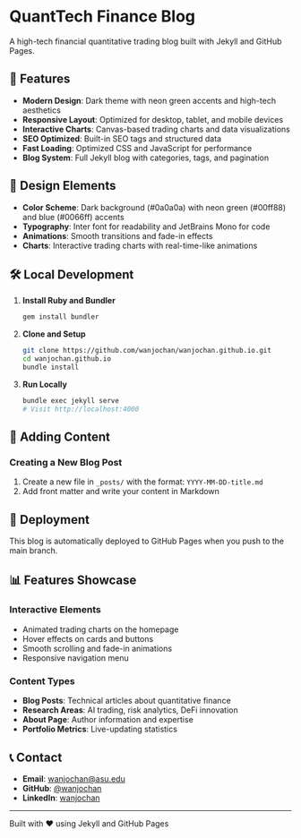 # QuantTech Finance Blog

A high-tech financial quantitative trading blog built with Jekyll and GitHub Pages.

## 🚀 Features

- **Modern Design**: Dark theme with neon green accents and high-tech aesthetics
- **Responsive Layout**: Optimized for desktop, tablet, and mobile devices
- **Interactive Charts**: Canvas-based trading charts and data visualizations
- **SEO Optimized**: Built-in SEO tags and structured data
- **Fast Loading**: Optimized CSS and JavaScript for performance
- **Blog System**: Full Jekyll blog with categories, tags, and pagination

## 🎨 Design Elements

- **Color Scheme**: Dark background (#0a0a0a) with neon green (#00ff88) and blue (#0066ff) accents
- **Typography**: Inter font for readability and JetBrains Mono for code
- **Animations**: Smooth transitions and fade-in effects
- **Charts**: Interactive trading charts with real-time-like animations

## 🛠️ Local Development

1. **Install Ruby and Bundler**
   ```bash
   gem install bundler
   ```

2. **Clone and Setup**
   ```bash
   git clone https://github.com/wanjochan/wanjochan.github.io.git
   cd wanjochan.github.io
   bundle install
   ```

3. **Run Locally**
   ```bash
   bundle exec jekyll serve
   # Visit http://localhost:4000
   ```

## 📝 Adding Content

### Creating a New Blog Post

1. Create a new file in `_posts/` with the format: `YYYY-MM-DD-title.md`
2. Add front matter and write your content in Markdown

## 🚀 Deployment

This blog is automatically deployed to GitHub Pages when you push to the main branch.

## 📊 Features Showcase

### Interactive Elements
- Animated trading charts on the homepage
- Hover effects on cards and buttons
- Smooth scrolling and fade-in animations
- Responsive navigation menu

### Content Types
- **Blog Posts**: Technical articles about quantitative finance
- **Research Areas**: AI trading, risk analytics, DeFi innovation
- **About Page**: Author information and expertise
- **Portfolio Metrics**: Live-updating statistics

## 📞 Contact

- **Email**: wanjochan@asu.edu
- **GitHub**: [@wanjochan](https://github.com/wanjochan)
- **LinkedIn**: [wanjochan](https://linkedin.com/in/wanjochan)

---

Built with ❤️ using Jekyll and GitHub Pages
